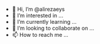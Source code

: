 - 👋 Hi, I’m @alirezaeys
- 👀 I’m interested in ...
- 🌱 I’m currently learning ...
- 💞️ I’m looking to collaborate on ...
- 📫 How to reach me ...

<!---
alirezaeys/alirezaeys is a ✨ special ✨ repository because its `README.md` (this file) appears on your GitHub profile.
You can click the Preview link to take a look at your changes.
--->

